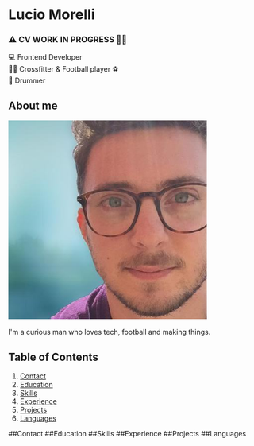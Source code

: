# Lucio Morelli
### :warning: CV WORK IN PROGRESS :construction_worker_man:
	
:computer: Frontend Developer<br>
:weight_lifting_man: Crossfitter & Football player :soccer:<br>
:drum: Drummer		

## About me

![Lucio Morelli](me.jpeg)

 I'm a curious man who loves tech, football and making things.
 
 ## Table of Contents
  
  1. [Contact](#contact)
  2. [Education](#education)
  3. [Skills](#skills)
  4. [Experience](#experience)
  5. [Projects](#projects)
  6. [Languages](#languages)

  
  
##Contact
##Education
##Skills
##Experience
##Projects
##Languages
